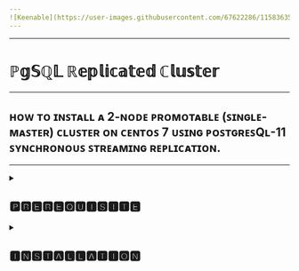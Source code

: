 ```yaml
---
![Keenable](https://user-images.githubusercontent.com/67622286/115836356-02ac4b80-a435-11eb-854f-fa32663ccd6a.png)
---
```

---
# ℙ𝕘𝕊ℚ𝕃 ℝ𝕖𝕡𝕝𝕚𝕔𝕒𝕥𝕖𝕕 ℂ𝕝𝕦𝕤𝕥𝕖𝕣
---
## ʜᴏᴡ ᴛᴏ ɪɴꜱᴛᴀʟʟ ᴀ 2-ɴᴏᴅᴇ ᴘʀᴏᴍᴏᴛᴀʙʟᴇ (ꜱɪɴɢʟᴇ-ᴍᴀꜱᴛᴇʀ) ᴄʟᴜꜱᴛᴇʀ ᴏɴ ᴄᴇɴᴛᴏꜱ 7 ᴜꜱɪɴɢ ᴘᴏꜱᴛɢʀᴇꜱQʟ-11 ꜱʏɴᴄʜʀᴏɴᴏᴜꜱ ꜱᴛʀᴇᴀᴍɪɴɢ ʀᴇᴘʟɪᴄᴀᴛɪᴏɴ.
---
<details><summary><h2 align="Left">🅿🆁🅴🆁🅴🆀🆄🅸🆂🅸🆃🅴</h2></summary>

### Software version
```
We developed pgsql RA using pacemaker 1.1.23 with heartbeat stack and resource-agents 4.1.1.

```

### Network Topology

- It's recommended that LANs(for service, pacemaker, replication) are separated and redundant.But we use these topology in this document to explain simply.
```

𝚗𝚘𝚍𝚎𝟷
- eth0 : 192.168.0.1 : LAN for service
- eth1 : 192.168.1.1 : LAN for Pacemaker
- eth2 : 192.168.2.1 : LAN for replication

𝚗𝚘𝚍𝚎𝟸
- eth0 : 192.168.0.2 : LAN for service
- eth1 : 192.168.1.2 : LAN for Pacemaker
- eth2 : 192.168.2.2 : LAN for replication

```
### virtual IP (vip)
```
- virtual IP1 : 192.168.0.3 : vip for eth0 (DB client connects this IP to access PostgreSQL(Master))
- virtual IP2 : 192.168.2.3 : vip for eth2 (replica connects this IP to replicate)

```

### PostgreSQL
```
Use PostgreSQL 9.1 or later.

```

### Parameters of pgsql RA

>The following parameters are added for replication:
<p style='text-align: justify;'>
	
- **rep_mode** - Choice from async or sync to use replication."async" is used for async mode only, "sync" is used for switching between sync mode and async mode.The following parameter node_list master_ip, and restore_command is necessary at async or sync modes(*).
- **node_list(*)** - The list of PRI and HS node names. Specifies a space-separated list of all node name (result of the uname -n command).
- **master_ip(*)** - HS connects to this IP. It equals virtual IP2 in this documents.
- **restore_command(*)** - restore_command specified in recovery.conf file when starting with HS.
- **repuser** - The user of replication which HS connects to PRI. Default is "postgres". Please use .pgpass file to set password.
- **primary_conninfo_opt** - RA generates recovery.conf file to start PostgreSQL as HS. host,port,user and application name of primary_conninfo are automatically set by RA. If you would like to set some additional parameters, you can specify them here.
- **tmpdir** - the rep_mode_conf and xlog_note.* and PGSQL.lock files are created in this directory. Default is /var/lib/pgsql/tmp directory. If the directory doesn't exist, RA makes it automatically.
- **xlog_check_count** - The count of cheking last_xlog_replay_location or last_xlog_receive_location is specified to compare data. Default is 3(times). It is counted at monitor interval.
- **stop_escalate_in_slave** - Number of shutdown retries (using -m fast) before resorting to -m immediate in replica state. In Master sate, you can use "stop_escalate" which is provided since early times.
- **restart_on_promote** - RA restarts PostgreSQL on promote instead of promote to prevent from increasing Timeline ID of PostgreSQL since HS can't connect PRI if Timeline ID is different. Default is false and you should copy data from PRI to align Timeline ID after promoting.
</p>

</details>

<details><summary><h2 align="Left">🅸🅽🆂🆃🅰🅻🅻🅰🆃🅸🅾🅽</h2></summary>
 
<h2>𝙸𝚗 𝚝𝚑𝚒𝚜 𝚍𝚘𝚌𝚞𝚖𝚎𝚗𝚝𝚜, 𝚠𝚎 𝚞𝚜𝚎 𝙲𝚎𝚗𝚝𝚘𝚜 𝟽</h2>

### OS (Centos 7) (both nodes)
- disable selinux
   - edit /etc/selinux/config
- disable firewall(iptables)
   - systemctl stop firewalld.service
   - systemctl disable firewalld.service
- set node name "node1" and "node2". 
   - edit /etc/hosts
- stop and disable NetworkManager and set up IPs as above.
   - systemctl stop NetworkManager.service 
   - systemctl disable NetworkManager.service 
- edit /etc/sysconfig/network-scripts/ifcfg-ethX

### Configure Yum Repo
```
#rpm -Uvh https://yum.postgresql.org/11/redhat/rhel-7-x86_64/pgdg-redhat-repo-latest.noarch.rpm

```

### Packages (both nodes)
```
#yum -y install postgresql11-server pacemaker corosync pcs

```

### Initialize Database
```
#/usr/pgsql-11/bin/postgresql-11-setup initdb
```

### Replacement of pgsql RA (both nodes)
```
#wget https://raw.github.com/ClusterLabs/resource-agents/master/heartbeat/pgsql
#cp pgsql /usr/lib/ocf/resource.d/heartbeat/
#chmod 755 /usr/lib/ocf/resource.d/heartbeat/pgsql
#vim /usr/lib/ocf/resource.d/heartbeat/pgsql
```
##### Replace below lines in pgsql(line no. 16)
```
#Initialization:

: ${OCF_FUNCTIONS_DIR=${OCF_ROOT}/lib/heartbeat}
	
```
		
##### with
```
#Initialization:
OCF_ROOT=/usr/lib/ocf
: ${OCF_FUNCTIONS_DIR=${OCF_ROOT}/lib/heartbeat}

```

##### Check PostgreSQL path in pgsql(line no. 47) 
```
Default value: OCF_RESKEY_pgdata_default=/var/lib/pgsql/data
for Postgresql 11: OCF_RESKEY_pgdata_default=/var/lib/pgsql/11/data
```

### PostgreSQL (node1 only)
```
#su - postgres
$mkdir -m 700 /var/lib/pgsql/11/pg_archive
```

### Edit postgresql.conf.
>The main set part as follows. Please refer to the manual of PostgreSQL for other parameter.
Check the starting  with the PostgreSQL unit, and the replication is possible.

```
listen_addresses = '*'
wal_level = hot_standby
synchronous_commit = on
archive_mode = on
archive_command = 'cp %p /var/lib/pgsql/11/pg_archive/%f'
max_wal_senders=5
wal_keep_segments = 32
hot_standby = on
restart_after_crash = off
wal_receiver_status_interval = 2
max_standby_streaming_delay = -1
max_standby_archive_delay = -1
hot_standby_feedback = on

```
```
Edit pg_hba.conf.
Be careful. This explanation is not considered about the security.
host    all             all     127.0.0.1/32        trust
host    all             all     192.168.0.0/16      trust
host    replication     all     192.168.0.0/16      trust

```
</deatils>

<details><summary><h2 align="Left">🅂🅃🄰🅁🅃 🄿🄾🅂🅃🄶🅁🄴🅂🅀🄻 🄾🄽 🄽🄾🄳🄴1</h2></summary>
```
#su - postgres
$ pg_ctl -D /var/lib/pgsql/11/data start
```
</details>

<details><summary><h2 align="Left">🅂🅃🄰🅁🅃 🄿🄾🅂🅃🄶🅁🄴🅂🅀🄻 🄾🄽 🄽🄾🄳🄴2</h2></summary>
- 𝙲𝚘𝚙𝚢 𝚍𝚊𝚝𝚊 𝚏𝚛𝚘𝚖 𝚗𝚘𝚍𝚎𝟷 𝚝𝚘 𝚗𝚘𝚍𝚎𝟸
```
 #su - postgres
 $ rm -rf /var/lib/pgsql/11/data/*
 $ pg_basebackup -h 192.168.2.1 -U postgres -D /var/lib/pgsql/11/data -X stream -P
 $ mkdir -m 700 /var/lib/pgsql/11/pg_archive
```
```
Create /var/lib/pgsql/11/data/recovery.conf to confirm replication.
 standby_mode = 'on'
 primary_conninfo = 'host=192.168.2.1 port=5432 user=postgres application_name=node2'
 restore_command = 'cp /var/lib/pgsql/11/pg_archive/%f %p'
 recovery_target_timeline = 'latest'
```
### Start PostgreSQL on node2
```
$ pg_ctl -D /var/lib/pgsql/11/data/ start
 
```
</details>
 
	
<details><summary><h2 align="Left">Verify Replication on node 1</h2></summary>
### Confirm PostgreSQL replication success (node1 only)
```
#su - postgres
```
- $ psql -c "select client_addr,sync_state from pg_stat_replication;"

|                              |        |         
| :--------------------------------:|:------------------------------:|      
 | client_addr | sync_state|
 |192.168.2.2| sync |
 
 
<details><summary><h2 align="Left">Stop Postgresql on both nodes</h2></summary>
### Stop PostgreSQL (both nodes)
```
 $ pg_ctl -D /var/lib/pgsql/11/data stop
 $ exit
 ```

<details><summary><h2 align="Left">Configure & Start Corosync on both nodes</h2></summary>
### Corosync (both nodes)
```
Create /etc/corosync/corosync.conf
quorum {
    provider: corosync_votequorum
    expected_votes: 2
}
aisexec {
    user: root
    group: root
}
service {
    name: pacemaker
    ver: 0
}
totem {
    version: 2
    secauth: off
    interface {
        ringnumber: 0
        bindnetaddr: 192.168.1.0
        mcastaddr: 239.255.1.1
    }
}
logging {
    to_syslog: yes
}
```
### Start corosync
```
#systemctl start corosync.service
```

>You can see this log in /var/log/messages when you succeed in starting corosync.
 Starting Corosync Cluster Engine (corosync): [  OK  ]

<details><summary><h2 align="Left">Start Pacemaker on both nodes</h2></summary>
### Pacemaker (both nodes)
- Clear current settings if it exists.
```
#rm -f /var/lib/pacemaker/cib/cib*
```
### Start pacemaker
```
#systemctl start pacemaker.service
```
<details><summary><h2 align="Left">Start pcsd service on both nodes</h2></summary>
### Start and enable pcsd service
```
#systemctl enable pcsd.service
#systemctl start pcsd.service

```
<details><summary><h2 align="Left">Check PCS status</h2></summary>
### Check status
```
#crm_mon -Afr -1
```
```
Ｓｔａｃｋ： ｃｏｒｏｓｙｎｃ
Current DC: node2 (version 1.1.23-1.el7_9.1-9acf116022) - partition with quorum
Last updated: Mon May 29 19:30:29 2021
Last change: Mon May 29 19:30:29 2021 by root via crm_attribute on node2

2 Nodes configured, unknown expected votes
0 Resources configured.

Online: [ node1 node2 ]

Ｆｕｌｌ　ｌｉｓｔ　ｏｆ　ｒｅｓｏｕｒｃｅｓ：

𝑵𝒐𝒅𝒆 𝑨𝒕𝒕𝒓𝒊𝒃𝒖𝒕𝒆𝒔:
- Node node1:
- Node node2:

𝑴𝒊𝒈𝒓𝒂𝒕𝒊𝒐𝒏 𝒔𝒖𝒎𝒎𝒂𝒓𝒚:
- Node node1:
- Node node2:
```
</details>

<details><summary><h2 align="Left">🅼🅰🅺🅴 🅲🅾🅽🅵🅸🅶🆄🆁🅰🆃🅸🅾🅽 🅵🅸🅻🅴(🅲🅾🅽🅵🅸🅶.🅿🅲🆂)</h2></summary>

>In this sample configuration, "vip-master" means virtual IP1 and "vip-rep" means virtual IP2,and we use restart_on_promote="true" to explain operations simply.
If you use false,you should start pacemaker on node1 only and laod configuration.After that you should copy data from node1 to node2 and start pacemaker on node2 to align  Timeline ID.

```

pcs cluster cib pgsql_cfg

pcs -f pgsql_cfg property set no-quorum-policy="ignore"
pcs -f pgsql_cfg property set stonith-enabled="false"
pcs -f pgsql_cfg resource defaults resource-stickiness="INFINITY"
pcs -f pgsql_cfg resource defaults migration-threshold="1"

pcs -f pgsql_cfg resource create vip-master IPaddr2 \
   ip="192.168.0.3" \
   nic="eth0" \
   cidr_netmask="24" \
   op start   timeout="60s" interval="0s"  on-fail="restart" \
   op monitor timeout="60s" interval="10s" on-fail="restart" \
   op stop    timeout="60s" interval="0s"  on-fail="block"

pcs -f pgsql_cfg resource create vip-rep IPaddr2 \
   ip="192.168.2.3" \
   nic="eth2" \
   cidr_netmask="24" \
   meta migration-threshold="0" \
   op start   timeout="60s" interval="0s"  on-fail="stop" \
   op monitor timeout="60s" interval="10s" on-fail="restart" \
   op stop    timeout="60s" interval="0s"  on-fail="ignore"

pcs -f pgsql_cfg resource create pgsql pgsql \
   pgctl="/usr/bin/pg_ctl" \
   psql="/usr/bin/psql" \
   pgdata="/var/lib/pgsql/11/data/" \
   rep_mode="sync" \
   node_list="node1 node2" \
   restore_command="cp /var/lib/pgsql/11/pg_archive/%f %p" \
   primary_conninfo_opt="keepalives_idle=60 keepalives_interval=5 keepalives_count=5" \
   master_ip="192.168.2.3" \
   restart_on_promote='true' \
   op start   timeout="60s" interval="0s"  on-fail="restart" \
   op monitor timeout="60s" interval="4s" on-fail="restart" \
   op monitor timeout="60s" interval="3s"  on-fail="restart" role="Master" \
   op promote timeout="60s" interval="0s"  on-fail="restart" \
   op demote  timeout="60s" interval="0s"  on-fail="stop" \
   op stop    timeout="60s" interval="0s"  on-fail="block" \
   op notify  timeout="60s" interval="0s"

pcs -f pgsql_cfg resource master msPostgresql pgsql \
   master-max=1 master-node-max=1 clone-max=2 clone-node-max=1 notify=true

pcs -f pgsql_cfg resource group add master-group vip-master vip-rep

pcs -f pgsql_cfg constraint colocation add master-group with Master msPostgresql INFINITY
pcs -f pgsql_cfg constraint order promote msPostgresql then start master-group symmetrical=false score=INFINITY
pcs -f pgsql_cfg constraint order demote  msPostgresql then stop  master-group symmetrical=false score=0

pcs cluster cib-push pgsql_cfg
```

### Load configuration

```
#sh config.pcs
```

### Check status again
```
#crm_mon -Afr -1
Stack: corosync
Current DC: node1 (version 1.1.23-1.el7_9.1-9acf116022) - partition with quorum
Last updated: Sat May 29 21:02:34 2021
Last change: Sat May 29 21:02:33 2021 by root via crm_attribute on node1

2 nodes configured
4 resource instances configured

Online: [ node1 node2 ]

Full list of resources:

 Master/Slave Set: msPostgresql [pgsql]
     Masters: [ node1 ]
     Slaves: [ node2 ]
 Resource Group: master-group
     vip-master (ocf::heartbeat:IPaddr2): Started node1
     vip-rep  (ocf::heartbeat:IPaddr2): Started node1

𝑵𝒐𝒅𝒆 𝑨𝒕𝒕𝒓𝒊𝒃𝒖𝒕𝒆𝒔:
- Node node1:
    + master-pgsql                      : 1000      
    + pgsql-data-status                 : LATEST    
    + pgsql-master-baseline             : 0000000006000098
    + pgsql-status                      : PRI       
- Node node2:
    + master-pgsql                      : 100       
    + pgsql-data-status                 : STREAMING|SYNC
    + pgsql-status                      : HS:sync   

𝑴𝒊𝒈𝒓𝒂𝒕𝒊𝒐𝒏 𝒔𝒖𝒎𝒎𝒂𝒓𝒚:
 Node node2:
 Node node1:
```
</deatils>

<details><summary><h2 align="Left">🅾🅿🅴🆁🅰🆃🅸🅾🅽🆂</h2></summary>
 <h2>𝙰𝚏𝚝𝚎𝚛 𝚏𝚊𝚒𝚕-𝚘𝚟𝚎𝚛</h2>

### Kill PostgreSQL process at node1 to occur fail-over
```
#killall -9 postgres 
```
### Check status
```
#crm_mon -Afr -1
Stack: corosync
Current DC: node1 (version 1.1.23-1.el7_9.1-9acf116022) - partition with quorum
Last updated: Sat May 29 21:05:09 2021
Last change: Sat May 29 21:02:33 2021 by root via crm_attribute on node1

2 nodes configured
4 resource instances configured

Online: [ node1 node2 ]

Full list of resources:

 Master/Slave Set: msPostgresql [pgsql]
     Slaves: [ node2 ]
     Stopped: [ node1 ]
 Resource Group: master-group
     vip-master (ocf::heartbeat:IPaddr2): Stopped
     vip-rep  (ocf::heartbeat:IPaddr2): Stopped

Node Attributes:
- Node node1:
    + master-pgsql                      : -INFINITY 
    + pgsql-data-status                 : LATEST    
    + pgsql-status                      : STOP      
- Node node2:
    + master-pgsql                      : 100       
    + pgsql-data-status                 : STREAMING|SYNC
    + pgsql-master-baseline             : 0000000006017680
    + pgsql-status                      : HS:alone  

Migration Summary:
- Node node2:
- Node node1:
   pgsql: migration-threshold=1 fail-count=1 last-failure='Sat May 29 21:05:07 2021'

Failed Resource Actions:
- pgsql_monitor_3000 on node1 'unknown error' (1): call=23, status=complete, exitreason='',
    last-rc-change='Sat May 29 21:05:07 2021', queued=0ms, exec=0ms
```
### Recovery node1 as replica
>Copy all data from node2 because the data of node1 may be inconsistent.
```

 ##### (at node1)
 #su - postgres
 $ rm -rf /var/lib/pgsql/11/data/
 $ pg_basebackup -h 192.168.2.3 -U postgres -D /var/lib/pgsql/11/data -X stream -P
 $ rm /var/lib/pgsql/11/tmp/PGSQL.lock
 $ exit
 
 #pcs resource cleanup msPostgresql
 
 ```

### Check status again
```
#crm_mon -Afr -1

Stack: corosync
Current DC: node2 (version 1.1.23-1.el7_9.1-9acf116022) - partition with quorum
Last updated: Mon May 31 09:53:18 2021
Last change: Mon May 31 08:29:16 2021 by root via crm_attribute on node2

2 nodes configured
4 resource instances configured

Online: [ node1 node2 ]

Full list of resources:

 Master/Slave Set: msPostgresql [pgsql]
     Masters: [ node2 ]
     Slaves: [ node1 ]
 Resource Group: master-group
     vip-master (ocf::heartbeat:IPaddr2): Started node2
     vip-rep  (ocf::heartbeat:IPaddr2): Started node2

Node Attributes:
- Node node1:
    + master-pgsql                      : 100       
    + pgsql-data-status                 : STREAMING|SYNC
    + pgsql-status                      : HS:sync   
- Node node2:
    + master-pgsql                      : 1000      
    + pgsql-data-status                 : LATEST    
    + pgsql-master-baseline             : 000000000A000098
    + pgsql-status                      : PRI       

Migration Summary:
- Node node1:
- Node node2:

```
</details>
<details><summary><h2 align="Left">🅰🅱🅾🆄🆃 🅽🅾🅳🅴 🅰🆃🆃🆁🅸🅱🆄🆃🅴🆂</h2></summary>
 <h2>The RA defines the following states as a node attribute value of Pacemaker</h2>
 
- Attribute can be seen in "crm_mon -A". 
</details>
<details><summary><h2 align="Left">🅿🅶🆂🆀🅻-🆂🆃🅰🆃🆄🆂</h2></summary>

- A present state of PostgreSQL is displayed by the attribute value to which PRI or either HS node is displayed.

```
- 𝐒𝐓𝐎𝐏 = PostgreSQL has stopped.
- 𝐇𝐒:𝐚𝐥𝐨𝐧𝐞 - It works as HS but HS doesn't connect PRI.
- 𝐇𝐒:𝐜𝐨𝐧𝐧𝐞𝐜𝐭𝐞𝐝 - It works as HS,and connected with PRI but HS isn't normal state of the replication (Data has not caught up with PRI).
- 𝐇𝐒:𝐚𝐬𝐲𝐧𝐜 - It works as HS, and the state is async mode. When RA is used in the rep_mode=async, it is possible to be promoted to Master.
- 𝐇𝐒:𝐬𝐲𝐧𝐜 - It works as HS, and the state is sync mode. It is possible to be promoted to Master for the rep_mode=sync.
- 𝐏𝐑𝐈 - It operates by PRI.

```
</details>

<details><summary><h2 align="Left">🅿🅶🆂🆀🅻-🅳🅰🆃🅰-🆂🆃🅰🆃🆄🆂</h2></summary>

- The transitional state of data is displayed. This state remains after stopping pacemaker.
- When starting pacemaker next time, this state is used to judge whether my data is old or not.

```

- 𝐃𝐈𝐒𝐂𝐎𝐍𝐍𝐄𝐂𝐓 - Master changes other node state into DISCONNECT if Master can't detect connection of replication because of LAN failure or breakdown of replica and so on.
- {𝐬𝐭𝐚𝐭𝐞}|{𝐬𝐲𝐧𝐜_𝐬𝐭𝐚𝐭𝐞} - Master changes other node state into {state}|{sync_state} if Master detects connection of replication {state} and {sync_state} means state of replication which is retrieved using "select state and sync_state from pg_stat_replication" on Master.For example,  INIT, CATCHUP, and STREAMING are displayed in {state} and ASYNC, SYNC are displayed in {sync_state}
- 𝐋𝐀𝐓𝐄𝐒𝐓 - It's displayed when it's Master.
```
- These states are the transitional state of final data, and it may be not consistent with the state of actual data.
- For instance, During PRI, the state is "LATEST". But the node is stopped or down, this state "LATEST" is maintained if Master doesn't exist in other nodes. It never changes to "DISCONNECT" for oneself.
- When other node newly is promoted, this new Master changes the state of old Master to "DISCONNECT". When any node can not become Master, this "LATEST" will be keeped.
</details>
<details><summary><h2 align="Left">🅿🅶🆂🆀🅻-🆇🅻🅾🅶-🆁🅴🅿🅻🅰🆈-🅻🅾🅲</h2></summary>

- There is no Master node, it is displayed. RA  decide to promote one node to Master comparing with the value of the last_replay_xlog_location or last_receive_xlog_replay_location among other node.

</details>

<details><summary><h2 align="left">𝓓𝓸𝓬𝓾𝓶𝓮𝓷𝓽𝓮𝓭 𝓑𝔂</h2></summary>
	
|                              |                      |
| :-------------------:|:------------------------------: |        
 |*Name* | **Monika Verma** |  
|*Org.* | ****Keen & Able computers Pvt Ltd****  |  
| *Title*  | **Project Coordinator** |
| *Date*  | **31st May 2021**     |
|  *Signature (if any)* |     |   

</details>

### *Thank You*
